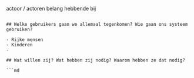 
actoor / actoren
belang hebbende bij
```

## Welke gebruikers gaan we allemaal tegenkomen? Wie gaan ons systeem gebruiken?

- Rijke mensen
- Kinderen
- 

## Wat willen zij? Wat hebben zij nodig? Waarom hebben ze dat nodig?

```md

```
